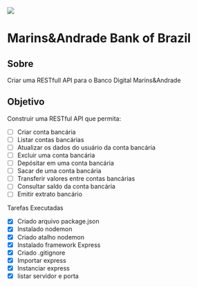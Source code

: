 <img src="http://img.shields.io/static/v1?label=STATUS&message=EM%20DESENVOLVIMENTO&color=GREEN&style=for-the-badge"/>

# Marins&Andrade Bank of Brazil

## Sobre

Criar uma RESTfull API para o Banco Digital Marins&Andrade

## Objetivo

Construir uma RESTful API que permita:

- [ ] Criar conta bancária
- [ ] Listar contas bancárias
- [ ] Atualizar os dados do usuário da conta bancária
- [ ] Excluir uma conta bancária
- [ ] Depósitar em uma conta bancária
- [ ] Sacar de uma conta bancária
- [ ] Transferir valores entre contas bancárias
- [ ] Consultar saldo da conta bancária
- [ ] Emitir extrato bancário

Tarefas Executadas

- [x] Criado arquivo package.json
- [x] Instalado nodemon
- [x] Criado atalho nodemon
- [x] Instalado framework Express
- [x] Criado .gitignore
- [x] Importar express
- [x] Instanciar express
- [x] listar servidor e porta
